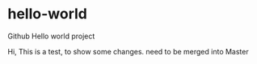 # hello-world
Github Hello world project

Hi,
This is a test, to show some changes. need to be merged into Master
